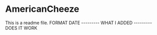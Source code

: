 AmericanCheeze
==============
This is a readme file. 
FORMAT
DATE --------- WHAT I ADDED --------- DOES IT WORK
